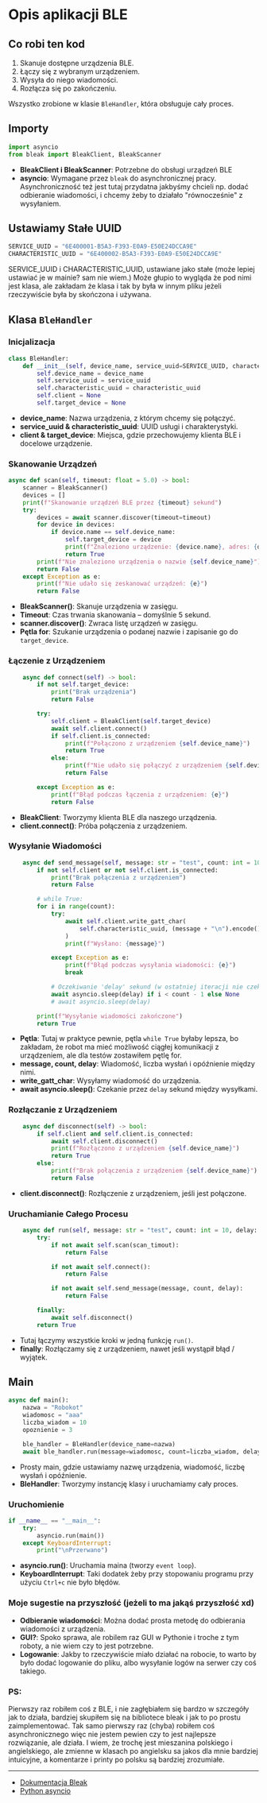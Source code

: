 # Opis aplikacji BLE 

## Co robi ten kod
1. Skanuje dostępne urządzenia BLE.
2. Łączy się z wybranym urządzeniem.
3. Wysyła do niego wiadomości.
4. Rozłącza się po zakończeniu.

Wszystko zrobione w klasie `BleHandler`, która obsługuje cały proces. 

## Importy

```python
import asyncio
from bleak import BleakClient, BleakScanner
```

- **BleakClient i BleakScanner**: Potrzebne do obsługi urządzeń BLE
- **asyncio**: Wymagane przez `bleak` do asynchronicznej pracy. Asynchroniczność też jest tutaj przydatna jakbyśmy chcieli np. dodać odbieranie wiadomości, i chcemy żeby to działało "równocześnie" z wysyłaniem.

## Ustawiamy Stałe UUID

```python
SERVICE_UUID = "6E400001-B5A3-F393-E0A9-E50E24DCCA9E"
CHARACTERISTIC_UUID = "6E400002-B5A3-F393-E0A9-E50E24DCCA9E"
```

SERVICE_UUID i CHARACTERISTIC_UUID, ustawiane jako stałe (może lepiej ustawiać je w mainie? sam nie wiem.) Może głupio to wygląda że pod nimi jest klasa, ale zakładam że klasa i tak by była w innym pliku jeżeli rzeczywiście była by skończona i używana.

## Klasa `BleHandler` 
### Inicjalizacja

```python
class BleHandler:
    def __init__(self, device_name, service_uuid=SERVICE_UUID, characteristic_uuid=CHARACTERISTIC_UUID):
        self.device_name = device_name
        self.service_uuid = service_uuid
        self.characteristic_uuid = characteristic_uuid
        self.client = None
        self.target_device = None
```

- **device_name**: Nazwa urządzenia, z którym chcemy się połączyć.
- **service_uuid & characteristic_uuid**: UUID usługi i charakterystyki.
- **client & target_device**: Miejsca, gdzie przechowujemy klienta BLE i docelowe urządzenie.

### Skanowanie Urządzeń

```python
async def scan(self, timeout: float = 5.0) -> bool:
    scanner = BleakScanner()
    devices = []
    print(f"Skanowanie urządzeń BLE przez {timeout} sekund")
    try:
        devices = await scanner.discover(timeout=timeout)
        for device in devices:
            if device.name == self.device_name:
                self.target_device = device
                print(f"Znaleziono urządzenie: {device.name}, adres: {device.address}")
                return True
        print(f"Nie znaleziono urządzenia o nazwie {self.device_name}")
        return False
    except Exception as e:
        print(f"Nie udało się zeskanować urządzeń: {e}")
        return False
```

- **BleakScanner()**: Skanuje urządzenia w zasięgu.
- **Timeout**: Czas trwania skanowania – domyślnie 5 sekund.
- **scanner.discover()**: Zwraca listę urządzeń w zasięgu.
- **Pętla for**: Szukanie urządzenia o podanej nazwie i zapisanie go do `target_device`.

### Łączenie z Urządzeniem

```python
    async def connect(self) -> bool:
        if not self.target_device:
            print("Brak urządzenia")
            return False

        try:
            self.client = BleakClient(self.target_device)
            await self.client.connect()
            if self.client.is_connected:
                print(f"Połączono z urządzeniem {self.device_name}")
                return True
            else:
                print(f"Nie udało się połączyć z urządzeniem {self.device_name}")
                return False

        except Exception as e:
            print(f"Błąd podczas łączenia z urządzeniem: {e}")
            return False
```

- **BleakClient**: Tworzymy klienta BLE dla naszego urządzenia.
- **client.connect()**: Próba połączenia z urządzeniem.

### Wysyłanie Wiadomości

```python
    async def send_message(self, message: str = "test", count: int = 10, delay: int = 3) -> bool:
        if not self.client or not self.client.is_connected:
            print("Brak połączenia z urządzeniem")
            return False

        # while True:
        for i in range(count):
            try:
                await self.client.write_gatt_char(
                    self.characteristic_uuid, (message + "\n").encode()
                )
                print(f"Wysłano: {message}")

            except Exception as e:
                print(f"Błąd podczas wysyłania wiadomości: {e}")
                break

            # Oczekiwanie 'delay' sekund (w ostatniej iteracji nie czeka) - dla testów, uzywać drugiej lini z while
            await asyncio.sleep(delay) if i < count - 1 else None
            # await asyncio.sleep(delay)

        print(f"Wysyłanie wiadomości zakończone")
        return True
```

- **Pętla**: Tutaj w praktyce pewnie, pętla `while True` byłaby lepsza, bo zakładam, że robot ma mieć możliwość ciągłej komunikacji z urządzeniem, ale dla testów zostawiłem pętlę for.
- **message, count, delay**: Wiadomość, liczba wysłań i opóźnienie między nimi.
- **write_gatt_char**: Wysyłamy wiadomość do urządzenia.
- **await asyncio.sleep()**: Czekanie przez `delay` sekund między wysyłkami.

### Rozłączanie z Urządzeniem

```python
    async def disconnect(self) -> bool:
        if self.client and self.client.is_connected:
            await self.client.disconnect()
            print(f"Rozłączono z urządzeniem {self.device_name}")
            return True
        else:
            print(f"Brak połączenia z urządzeniem {self.device_name}")
            return False
```

- **client.disconnect()**: Rozłączenie z urządzeniem, jeśli jest połączone.

### Uruchamianie Całego Procesu

```python
    async def run(self, message: str = "test", count: int = 10, delay: int = 3, scan_timout: float = 5.0) -> bool:
        try:
            if not await self.scan(scan_timout):
                return False

            if not await self.connect():
                return False

            if not await self.send_message(message, count, delay):
                return False

        finally:
            await self.disconnect()
        return True
```

- Tutaj łączymy wszystkie kroki w jedną funkcję `run()`. 
- **finally**: Rozłączamy się z urządzeniem, nawet jeśli wystąpił błąd / wyjątek.

## Main

```python
async def main():
    nazwa = "Robokot"
    wiadomosc = "aaa"
    liczba_wiadom = 10
    opoznienie = 3

    ble_handler = BleHandler(device_name=nazwa)
    await ble_handler.run(message=wiadomosc, count=liczba_wiadom, delay=opoznienie)
```

- Prosty main, gdzie ustawiamy nazwę urządzenia, wiadomość, liczbę wysłań i opóźnienie.
- **BleHandler**: Tworzymy instancję klasy i uruchamiamy cały proces.

### Uruchomienie 

```python
if __name__ == "__main__":
    try:
        asyncio.run(main())
    except KeyboardInterrupt:
        print("\nPrzerwano")
```

- **asyncio.run()**: Uruchamia maina (tworzy `event loop`).
- **KeyboardInterrupt**: Taki dodatek żeby przy stopowaniu programu przy użyciu `Ctrl+c` nie było błędów.

### Moje sugestie na przyszłość (jeżeli to ma jakąś przyszłość xd)

- **Odbieranie wiadomości**: Można dodać prosta metodę do odbierania wiadomości z urządzenia.
- **GUI?**: Spoko sprawa, ale robilem raz GUI w Pythonie i troche z tym roboty, a nie wiem czy to jest potrzebne. 
- **Logowanie**: Jakby to rzeczywiście miało działać na robocie, to warto by było dodać logowanie do pliku, albo wysyłanie logów na serwer czy coś takiego.

### PS:
Pierwszy raz robiłem coś z BLE, i nie zagłębiałem się bardzo w szczegóły jak to działa, bardziej skupiłem się na bibliotece bleak i jak to po prostu zaimplementować. Tak samo pierwszy raz (chyba) robiłem coś asynchronicznego więc nie jestem pewien czy to jest najlepsze rozwiązanie, ale działa. 
I wiem, że trochę jest mieszanina polskiego i angielskiego, ale zmienne w klasach po angielsku sa jakos dla mnie bardziej intuicyjne, a komentarze i printy po polsku są bardziej zrozumiałe.

---

- [Dokumentacja Bleak](https://bleak.readthedocs.io/)
- [Python asyncio](https://docs.python.org/3/library/asyncio.html)

